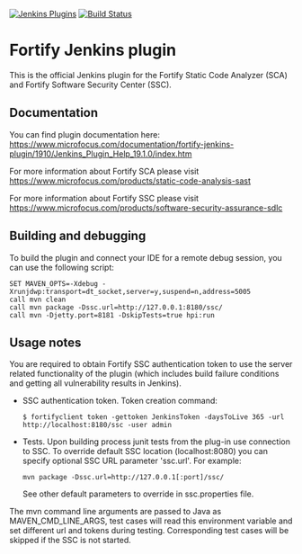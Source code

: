 [![Jenkins Plugins](https://img.shields.io/jenkins/plugin/v/fortify.svg)](https://wiki.jenkins.io/display/JENKINS/Fortify+Plugin)
[![Build Status](https://ci.jenkins.io/buildStatus/icon?job=plugins/fortify-plugin/master)](https://ci.jenkins.io/job/plugins/job/fortify-plugin/job/master)

# Fortify Jenkins plugin

This is the official Jenkins plugin for the Fortify Static Code Analyzer (SCA) and Fortify Software Security Center (SSC).

## Documentation

You can find plugin documentation here: https://www.microfocus.com/documentation/fortify-jenkins-plugin/1910/Jenkins_Plugin_Help_19.1.0/index.htm

For more information about Fortify SCA please visit https://www.microfocus.com/products/static-code-analysis-sast

For more information about Fortify SSC please visit https://www.microfocus.com/products/software-security-assurance-sdlc

## Building and debugging

To build the plugin and connect your IDE for a remote debug session, you can use the following script:
```
SET MAVEN_OPTS=-Xdebug -Xrunjdwp:transport=dt_socket,server=y,suspend=n,address=5005
call mvn clean
call mvn package -Dssc.url=http://127.0.0.1:8180/ssc/
call mvn -Djetty.port=8181 -DskipTests=true hpi:run
```

## Usage notes

You are required to obtain Fortify SSC authentication token to use the server related functionality of the plugin (which includes build failure conditions and getting all vulnerability results in Jenkins).

* SSC authentication token. Token creation command:
  ```
  $ fortifyclient token -gettoken JenkinsToken -daysToLive 365 -url http://localhost:8180/ssc -user admin
  ```
* Tests. Upon building process junit tests from the plug-in use connection to SSC. 
  To override default SSC location (localhost:8080) you can specify optional SSC URL parameter 'ssc.url'.
  For example:
  ```
  mvn package -Dssc.url=http://127.0.0.1[:port]/ssc/
  ```
  See other default parameters to override in ssc.properties file.

The mvn command line arguments are passed to Java as MAVEN_CMD_LINE_ARGS, test cases will read this environment variable and set different url and tokens during testing. Corresponding test cases will be skipped if the SSC is not started.

